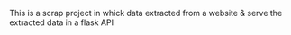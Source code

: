 This is a scrap project in whick data extracted from a website & serve the extracted data in a flask API
